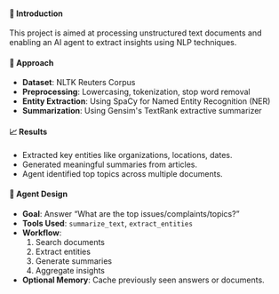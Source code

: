 #### 📌 Introduction
This project is aimed at processing unstructured text documents and enabling an AI agent to extract insights using NLP techniques.

#### 🧱 Approach
- **Dataset**: NLTK Reuters Corpus
- **Preprocessing**: Lowercasing, tokenization, stop word removal
- **Entity Extraction**: Using SpaCy for Named Entity Recognition (NER)
- **Summarization**: Using Gensim's TextRank extractive summarizer

#### 📈 Results
- Extracted key entities like organizations, locations, dates.
- Generated meaningful summaries from articles.
- Agent identified top topics across multiple documents.

#### 🤖 Agent Design
- **Goal**: Answer “What are the top issues/complaints/topics?”
- **Tools Used**: `summarize_text`, `extract_entities`
- **Workflow**:
  1. Search documents
  2. Extract entities
  3. Generate summaries
  4. Aggregate insights
- **Optional Memory**: Cache previously seen answers or documents.

